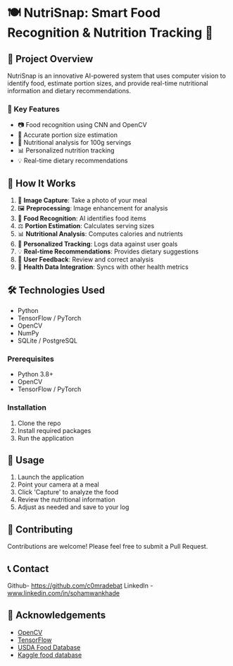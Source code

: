 # 🍽️ NutriSnap: Smart Food Recognition & Nutrition Tracking 📸



## 🌟 Project Overview

NutriSnap is an innovative AI-powered system that uses computer vision to identify food, estimate portion sizes, and provide real-time nutritional information and dietary recommendations.

### 🎯 Key Features

- 📷 Food recognition using CNN and OpenCV
- 🔢 Accurate portion size estimation
- 🍎 Nutritional analysis for 100g servings
- 📊 Personalized nutrition tracking
- 💡 Real-time dietary recommendations

## 🚀 How It Works

1. 📸 **Image Capture**: Take a photo of your meal
2. 🖼️ **Preprocessing**: Image enhancement for analysis
3. 🤖 **Food Recognition**: AI identifies food items
4. ⚖️ **Portion Estimation**: Calculates serving sizes
5. 📊 **Nutritional Analysis**: Computes calories and nutrients
6. 👤 **Personalized Tracking**: Logs data against user goals
7. 💡 **Real-time Recommendations**: Provides dietary suggestions
8. 🔄 **User Feedback**: Review and correct analysis
9. 🔗 **Health Data Integration**: Syncs with other health metrics


## 🛠️ Technologies Used

- Python
- TensorFlow / PyTorch
- OpenCV
- NumPy
- SQLite / PostgreSQL


### Prerequisites

- Python 3.8+
- OpenCV
- TensorFlow / PyTorch

### Installation

1. Clone the repo
2. Install required packages
3. Run the application


## 📘 Usage

1. Launch the application
2. Point your camera at a meal
3. Click 'Capture' to analyze the food
4. Review the nutritional information
5. Adjust as needed and save to your log

## 🤝 Contributing

Contributions are welcome! Please feel free to submit a Pull Request.


## 📞 Contact
Github- https://github.com/c0mradebat
LinkedIn - www.linkedin.com/in/sohamwankhade

## 🙏 Acknowledgements

- [OpenCV](https://opencv.org/)
- [TensorFlow](https://www.tensorflow.org/)
- [USDA Food Database](https://fdc.nal.usda.gov/)
- [Kaggle food database](https://www.kaggle.com/)
